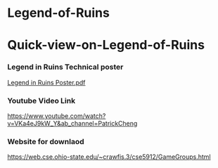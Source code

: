 # Legend-of-Ruins
# Quick-view-on-Legend-of-Ruins

### Legend in Ruins Technical poster
[Legend in Ruins Poster.pdf](https://github.com/YiChen8185/Quick-view-on-Legend-of-Ruins/files/9702617/Legend.in.Ruins.Poster.pdf)

### Youtube Video Link
https://www.youtube.com/watch?v=VKa4eJ9kW_Y&ab_channel=PatrickCheng

### Website for downlaod
https://web.cse.ohio-state.edu/~crawfis.3/cse5912/GameGroups.html
